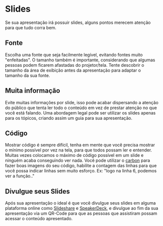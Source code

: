 # Slides
Se sua apresentação irá possuir slides, alguns pontos merecem atenção para que tudo corra bem.

## Fonte
Escolha uma fonte que seja facilmente legível, evitando fontes muito "enfeitadas". O tamanho também é importante, considerando que algumas pessoas podem ficarem afastadas do projetor/tela. Tente descobrir o tamanho da área de exibição antes da apresentação para adaptar o tamanho da sua fonte.

## Muita informação
Evite muitas informações por slide, isso pode acabar dispersando a atenção do público que tenta ler todo o conteúdo em vez de prestar atenção no que você está falando. Uma abordagem legal pode ser utilizar os slides apenas para os tópicos, criando assim um guia para sua apresentação.

## Código
Mostrar código é sempre difícil, tenha em mente que você precisa mostrar o mínimo possível por vez na tela, para que todos possam ler e entender. Muitas vezes colocamos o máximo de código possível em um slide e ninguém acaba conseguindo ver nada. Você pode utilizar o [carbon](http://carbon.now.sh/) para fazer boas imagens do seu código, habilite a contagem das linhas para que você possa indicar linhas sem muito esforço. Ex: "logo na linha 6, podemos ver a função.."

## Divulgue seus Slides
Após sua apresentação o ideal é que você divulgue seus slides em alguma plataforma online como [Slideshare](slideshare.com) e [SpeakerDeck](speakerdeck.com), e divulgue ao fim da sua apresentação via um QR-Code para que as pessoas que assistiram possam acessar o conteúdo apresentado.
